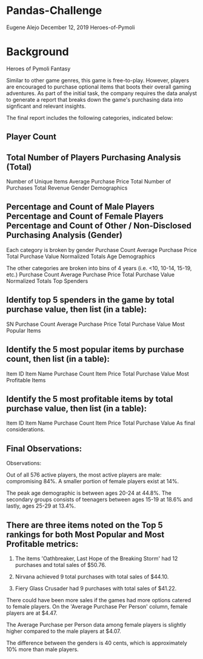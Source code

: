 # Pandas-Challenge
Eugene Alejo
December 12, 2019
Heroes-of-Pymoli

# Background
Heroes of Pymoli Fantasy

Similar to other game genres, this game is free-to-play. However, players are encouraged to purchase optional items that boots their overall gaming adventures. As part of the initial task, the company requires the data analyst to generate a report that breaks down the game's purchasing data into signficant and relevant insights.

The final report includes the following categories, indicated below:

## Player Count

## Total Number of Players Purchasing Analysis (Total)

Number of Unique Items Average Purchase Price Total Number of Purchases Total Revenue Gender Demographics

## Percentage and Count of Male Players Percentage and Count of Female Players Percentage and Count of Other / Non-Disclosed Purchasing Analysis (Gender)
 Each category is broken by gender Purchase Count Average Purchase Price Total Purchase Value Normalized Totals Age Demographics

The other categories are broken into bins of 4 years (i.e. <10, 10-14, 15-19, etc.) Purchase Count Average Purchase Price Total Purchase Value Normalized Totals Top Spenders

## Identify top 5 spenders in the game by total purchase value, then list (in a table): 
SN Purchase Count Average Purchase Price Total Purchase Value Most Popular Items

## Identify the 5 most popular items by purchase count, then list (in a table): 
Item ID Item Name Purchase Count Item Price Total Purchase Value Most Profitable Items

## Identify the 5 most profitable items by total purchase value, then list (in a table): 
Item ID Item Name Purchase Count Item Price Total Purchase Value As final considerations.

## Final Observations:
Observations:

Out of all 576 active players, the most active players are male: compromising 84%. A smaller portion of female players exist at 14%.

The peak age demographic is between ages 20-24 at 44.8%. The secondary groups consists of teenagers between ages 15-19 at 18.6% and lastly, ages 25-29 at 13.4%.

## There are three items noted on the Top 5 rankings for both Most Popular and Most Profitable metrics:

1) The items 'Oathbreaker, Last Hope of the Breaking Storm' had 12 purchases and total sales of $50.76.

2) Nirvana achieved 9 total purchases with total sales of $44.10.

3) Fiery Glass Crusader had 9 purchases with total sales of $41.22.

There could have been more sales if the games had more options catered to female players. On the 'Average Purchase Per Person' column, female players are at $4.47.

The Average Purchase per Person data among female players is slightly higher compared to the male players at $4.07.

The difference between the genders is 40 cents, which is approximately 10% more than male players.
